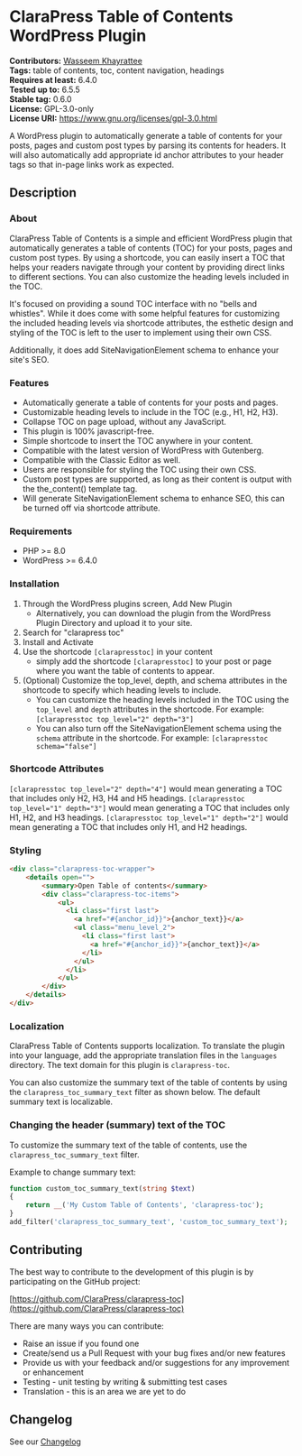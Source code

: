 # ClaraPress Table of Contents WordPress Plugin #

**Contributors:** [Wasseem Khayrattee](https://profiles.wordpress.org/wkhayrattee/)  
**Tags:** table of contents, toc, content navigation, headings   
**Requires at least:** 6.4.0  
**Tested up to:** 6.5.5  
**Stable tag:** 0.6.0  
**License:** GPL-3.0-only  
**License URI:** https://www.gnu.org/licenses/gpl-3.0.html  

A WordPress plugin to automatically generate a table of contents for your posts, pages and custom post types by parsing its contents for headers. It will also automatically add appropriate id anchor attributes to your header tags so that in-page links work as expected.

## Description ##

### About ###

ClaraPress Table of Contents is a simple and efficient WordPress plugin that automatically generates a table of contents (TOC) for your posts, pages and custom post types. By using a shortcode, you can easily insert a TOC that helps your readers navigate through your content by providing direct links to different sections. You can also customize the heading levels included in the TOC.

It's focused on providing a sound TOC interface with no "bells and whistles". While it does come with some helpful features for customizing the included heading levels via shortcode attributes, the esthetic design and styling of the TOC is left to the user to implement using their own CSS.

Additionally, it does add SiteNavigationElement schema to enhance your site's SEO.


### Features ###

- Automatically generate a table of contents for your posts and pages.
- Customizable heading levels to include in the TOC (e.g., H1, H2, H3).
- Collapse TOC on page upload, without any JavaScript.
- This plugin is 100% javascript-free.
- Simple shortcode to insert the TOC anywhere in your content.
- Compatible with the latest version of WordPress with Gutenberg.
- Compatible with the Classic Editor as well.
- Users are responsible for styling the TOC using their own CSS.
- Custom post types are supported, as long as their content is output with the the_content() template tag.
- Will generate SiteNavigationElement schema to enhance SEO, this can be turned off via shortcode attribute.

### Requirements ###

- PHP >= 8.0
- WordPress >= 6.4.0

### Installation ###

1) Through the WordPress plugins screen, Add New Plugin
    - Alternatively, you can download the plugin from the WordPress Plugin Directory and upload it to your site.
2) Search for "clarapress toc"
3) Install and Activate
4) Use the shortcode `[clarapresstoc]` in your content
    - simply add the shortcode `[clarapresstoc]` to your post or page where you want the table of contents to appear.
5) (Optional) Customize  the top_level, depth, and schema attributes in the shortcode to specify which heading levels to include.
    - You can customize the heading levels included in the TOC using the `top_level` and `depth` attributes in the shortcode. For example: `[clarapresstoc top_level="2" depth="3"]`
    - You can also turn off the SiteNavigationElement schema using the `schema` attribute in the shortcode. For example: `[clarapresstoc schema="false"]`

### Shortcode Attributes ###

`[clarapresstoc top_level="2" depth="4"]` would mean generating a TOC that includes only H2, H3, H4 and H5 headings.
`[clarapresstoc top_level="1" depth="3"]` would mean generating a TOC that includes only H1, H2, and H3 headings.
`[clarapresstoc top_level="1" depth="2"]` would mean generating a TOC that includes only H1, and H2 headings.

### Styling ###

```html
<div class="clarapress-toc-wrapper">
    <details open="">
        <summary>Open Table of contents</summary>
        <div class="clarapress-toc-items">
            <ul>
              <li class="first last">
                <a href="#{anchor_id}}">{anchor_text}}</a>
                <ul class="menu_level_2">
                  <li class="first last">
                    <a href="#{anchor_id}}">{anchor_text}}</a>
                  </li>
                </ul>
              </li>
            </ul>
        </div>
    </details>
</div>
```

### Localization ###

ClaraPress Table of Contents supports localization. To translate the plugin into your language, add the appropriate translation files in the `languages` directory. The text domain for this plugin is `clarapress-toc`.

You can also customize the summary text of the table of contents by using the `clarapress_toc_summary_text` filter as shown below. The default summary text is localizable.


### Changing the header (summary) text of the TOC ###

To customize the summary text of the table of contents, use the `clarapress_toc_summary_text` filter.

Example to change summary text:
```php
function custom_toc_summary_text(string $text)
{
    return __('My Custom Table of Contents', 'clarapress-toc');
}
add_filter('clarapress_toc_summary_text', 'custom_toc_summary_text');
```

## Contributing ##

The best way to contribute to the development of this plugin is by participating on the GitHub project:

[https://github.com/ClaraPress/clarapress-toc](https://github.com/ClaraPress/clarapress-toc)

There are many ways you can contribute:

* Raise an issue if you found one
* Create/send us a Pull Request with your bug fixes and/or new features
* Provide us with your feedback and/or suggestions for any improvement or enhancement
* Testing - unit testing by writing & submitting test cases
* Translation - this is an area we are yet to do

## Changelog ##

See our [Changelog](CHANGELOG.md)

